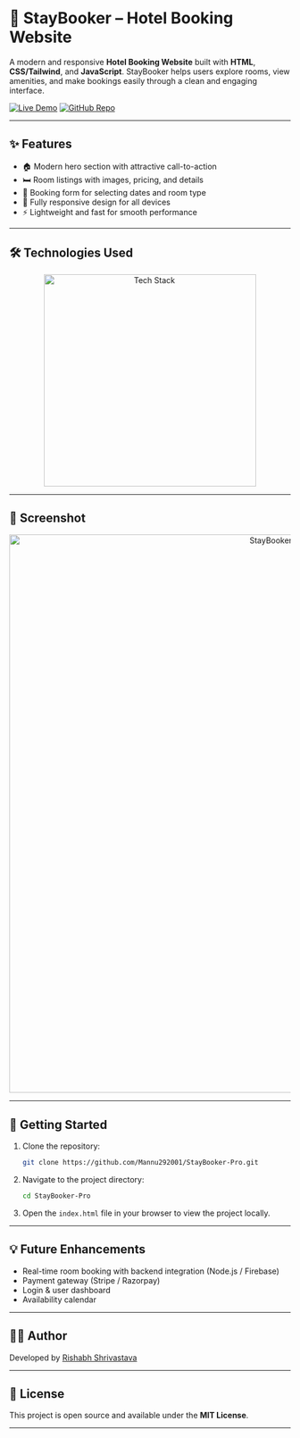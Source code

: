 # 🏨 StayBooker – Hotel Booking Website

A modern and responsive **Hotel Booking Website** built with **HTML**, **CSS/Tailwind**, and **JavaScript**. StayBooker helps users explore rooms, view amenities, and make bookings easily through a clean and engaging interface.

[![Live Demo](https://img.shields.io/badge/🚀_Live_Demo-00C7B7?style=for-the-badge&logo=netlify&logoColor=white)](https://rishabhminorproject.netlify.app/)
[![GitHub Repo](https://img.shields.io/badge/💻_Source_Code-181717?style=for-the-badge&logo=github&logoColor=white)](https://github.com/Mannu292001/StayBooker-Pro)

---

## ✨ Features

- 🏠 Modern hero section with attractive call-to-action
- 🛏️ Room listings with images, pricing, and details
- 📅 Booking form for selecting dates and room type
- 📱 Fully responsive design for all devices
- ⚡ Lightweight and fast for smooth performance

---

## 🛠️ Technologies Used

<p align="center">
  <img src="https://skillicons.dev/icons?i=html,css,js,tailwindcss,github" alt="Tech Stack" width="380"/>
</p>

---

## 📸 Screenshot

<p align="center">
  <!-- Replace the link below with your actual hosted screenshot -->
  <img src="https://ik.imagekit.io/1sie5d4if/rishabhminorproject.netlify.app_.png?updatedAt=1761405903948" alt="StayBooker Screenshot" width="1000"/>
</p>

---

## 🚀 Getting Started

1. Clone the repository:
   ```bash
   git clone https://github.com/Mannu292001/StayBooker-Pro.git
   ```
2. Navigate to the project directory:
   ```bash
   cd StayBooker-Pro
   ```
3. Open the `index.html` file in your browser to view the project locally.


---

## 💡 Future Enhancements

- Real-time room booking with backend integration (Node.js / Firebase)
- Payment gateway (Stripe / Razorpay)
- Login & user dashboard
- Availability calendar

---

## 🧑‍💻 Author

Developed by [Rishabh Shrivastava](https://github.com/rishabhshri162)

---

## 📜 License

This project is open source and available under the **MIT License**.

---


